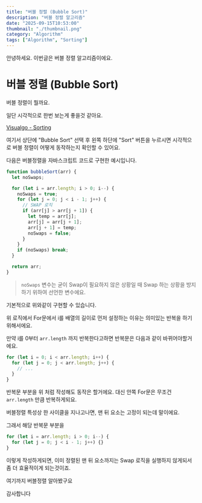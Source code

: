 ```yaml
---
title: "버블 정렬 (Bubble Sort)"
description: "버블 정렬 알고리즘"
date: "2025-09-15T10:53:00"
thumbnail: "./thumbnail.png"
category: "Algorithm"
tags: ["Algorithm", "Sorting"]
---
```


안녕하세요. 이번글은 버블 정렬 알고리즘이에요.

# 버블 정렬 (Bubble Sort)

버블 정렬이 뭘까요.

일단 시각적으로 한번 보는게 좋을것 같아요.

[Visualgo - Sorting](https://visualgo.net/en/sorting)

여기서 상단에 "Bubble Sort" 선택 후 왼쪽 하단에 "Sort" 버튼을 누르시면 시각적으로 버블 정렬이 어떻게 동작하는지 확인할 수 있어요.

다음은 버블정렬을 자바스크립트 코드로 구현한 예시입니다.

```ts
function bubbleSort(arr) {
  let noSwaps;

  for (let i = arr.length; i > 0; i--) {
    noSwaps = true;
    for (let j = 0; j < i - 1; j++) {
      // SWAP 로직
      if (arr[j] > arr[j + 1]) {
        let temp = arr[j];
        arr[j] = arr[j + 1];
        arr[j + 1] = temp;
        noSwaps = false;
      }
    }
    if (noSwaps) break;
  }

  return arr;
}
```

> `noSwaps` 변수는 굳이 Swap이 필요하지 않은 상황일 때 Swap 하는 상황을 방지하기 위하여 선언한 변수에요.

기본적으로 위와같이 구현할 수 있습니다.

위 로직에서 For문에서 i를 배열의 길이로 먼저 설정하는 이유는 의미있는 반복을 하기 위해서에요.

만약 i를 0부터 `arr.length` 까지 반복한다고하면 반복문은 다음과 같이 바뀌어야할거에요.

```ts
for (let i = 0; i < arr.length; i++) {
  for (let j = 0; j < arr.length; j++) {
    // ...
  }
}
```

반복문 부분을 위 처럼 작성해도 동작은 할거에요.
대신 안쪽 For문은 무조건 `arr.length` 만큼 반복하게되요.

버블정렬 특성상 한 사이클을 지나고나면, 맨 뒤 요소는 고정이 되는데 말이에요.

그래서 해당 반복문 부분을

```ts
for (let i = arr.length; i > 0; i--) {
  for (let j = 0; j < i - 1; j++) {}
}
```

이렇게 작성하게되면, 이미 정렬된 맨 뒤 요소까지는 Swap 로직을 실행하지 않게되서 좀 더 효율적이게 되는것이죠.

여기까지 버블정렬 알아봤구요

감사합니다
